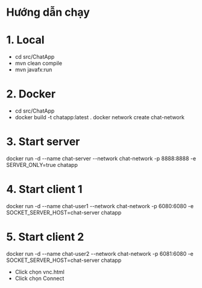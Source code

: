 # Hướng dẫn chạy 

# 1. Local 
- cd src/ChatApp
- mvn clean compile
- mvn javafx:run

# 2. Docker
- cd src/ChatApp
- docker build -t chatapp:latest .
docker network create chat-network

# 3. Start server
docker run -d --name chat-server --network chat-network -p 8888:8888 -e SERVER_ONLY=true chatapp

# 4. Start client 1  
docker run -d --name chat-user1 --network chat-network -p 6080:6080 -e SOCKET_SERVER_HOST=chat-server chatapp

# 5. Start client 2
docker run -d --name chat-user2 --network chat-network -p 6081:6080 -e SOCKET_SERVER_HOST=chat-server chatapp

- Click chọn vnc.html
- Click chọn Connect
